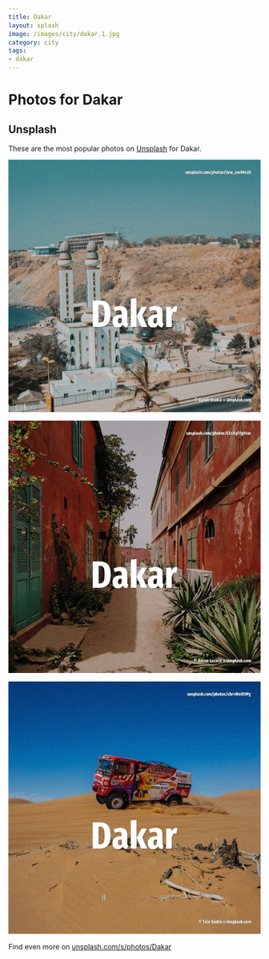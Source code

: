 ```yaml
---
title: Dakar
layout: splash
image: /images/city/dakar.1.jpg
category: city
tags:
- dakar
---
```

# Photos for Dakar

## Unsplash

These are the most popular photos on [Unsplash](https://unsplash.com) for Dakar.

![Dakar](/images/city/dakar.1.jpg)

![Dakar](/images/city/dakar.2.jpg)

![Dakar](/images/city/dakar.3.jpg)

Find even more on [unsplash.com/s/photos/Dakar](https://unsplash.com/s/photos/Dakar)